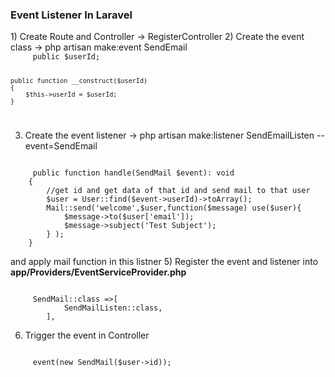 <h3>Event Listener In Laravel</h3>
1) Create Route and Controller -> RegisterController
2) Create the event class -> php artisan make:event SendEmail

<code>
     public $userId;

    public function __construct($userId)
    {
        $this->userId = $userId;
    }
</code>

3) Create the event listener -> php artisan make:listener SendEmailListen --event=SendEmail
   
<code>
     public function handle(SendMail $event): void
    {
        //get id and get data of that id and send mail to that user
        $user = User::find($event->userId)->toArray();
        Mail::send('welcome',$user,function($message) use($user){
            $message->to($user['email']);
            $message->subject('Test Subject');
        } );
    }
</code>

and apply mail function in this listner
5)  Register the event and listener into **app/Providers/EventServiceProvider.php**

<code>
     SendMail::class =>[
            SendMailListen::class, 
        ],
</code>

6)  Trigger the event in Controller
   
<code>
     event(new SendMail($user->id));
</code>

